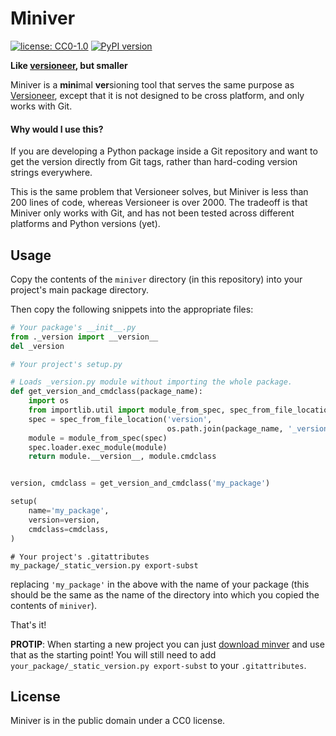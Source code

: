 # Miniver
[![license: CC0-1.0](https://img.shields.io/pypi/l/miniver.svg)][cc0]
[![PyPI version](https://img.shields.io/pypi/v/miniver.svg)][pypi]

**Like [versioneer][versioneer], but smaller**

Miniver is a **mini**mal **ver**sioning tool that serves the same purpose
as [Versioneer][versioneer], except that it is not designed to be
cross platform, and only works with Git.

#### Why would I use this?
If you are developing a Python package inside a Git repository and
want to get the version directly from Git tags, rather than hard-coding
version strings everywhere.

This is the same problem that Versioneer solves, but Miniver is less
than 200 lines of code, whereas Versioneer is over 2000. The tradeoff
is that Miniver only works with Git, and has not been tested across
different platforms and Python versions (yet).


[versioneer]: https://github.com/warner/python-versioneer
[cc0]: http://creativecommons.org/publicdomain/zero/1.0/
[pypi]: https://pypi.org/project/miniver/

## Usage
Copy the contents of the `miniver` directory (in this repository) into your
project's main package directory.

Then copy the following snippets into the appropriate files:

```python
# Your package's __init__.py
from ._version import __version__
del _version
```

```python
# Your project's setup.py

# Loads _version.py module without importing the whole package.
def get_version_and_cmdclass(package_name):
    import os
    from importlib.util import module_from_spec, spec_from_file_location
    spec = spec_from_file_location('version',
                                   os.path.join(package_name, '_version.py'))
    module = module_from_spec(spec)
    spec.loader.exec_module(module)
    return module.__version__, module.cmdclass


version, cmdclass = get_version_and_cmdclass('my_package')

setup(
    name='my_package',
    version=version,
    cmdclass=cmdclass,
)
```

```
# Your project's .gitattributes
my_package/_static_version.py export-subst
```

replacing `'my_package'` in the above with the name of your package
(this should be the same as the name of the directory into
which you copied the contents of `miniver`).

That's it!

**PROTIP**: When starting a new project you can just [download minver][zip]
and use that as the starting point! You will still need to add
`your_package/_static_version.py export-subst` to your `.gitattributes`.

[zip]: https://github.com/jbweston/miniver/archive/master.zip

## License
Miniver is in the public domain under a CC0 license.
